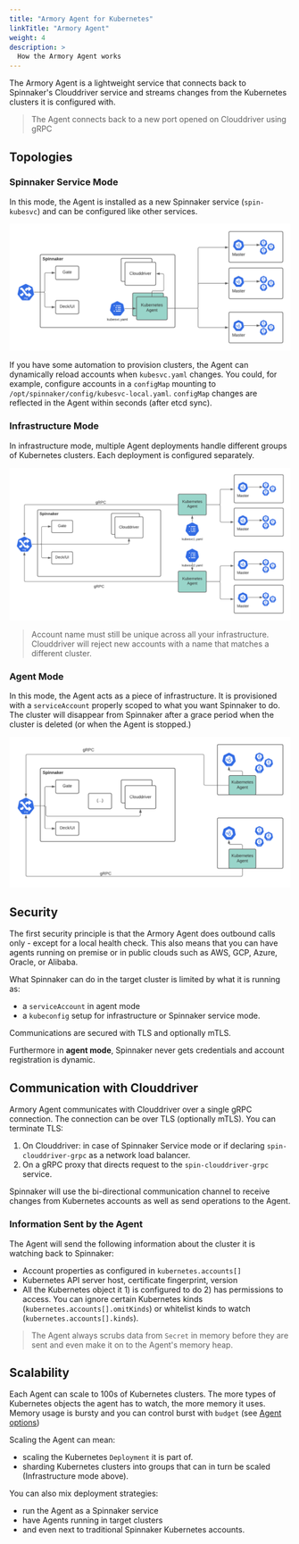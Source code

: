 ```yaml
---
title: "Armory Agent for Kubernetes"
linkTitle: "Armory Agent"
weight: 4
description: >
  How the Armory Agent works
---
```


The Armory Agent is a lightweight service that connects back to Spinnaker's Clouddriver service and streams changes from the Kubernetes clusters it is configured with.

> The Agent connects back to a new port opened on Clouddriver using gRPC


## Topologies

### Spinnaker Service Mode

In this mode, the Agent is installed as a new Spinnaker service (`spin-kubesvc`) and can be configured like other services.

![](in-cluster-mode.png)

If you have some automation to provision clusters, the Agent can dynamically reload accounts when `kubesvc.yaml` changes. You could, for example, configure accounts in a `configMap` mounting to `/opt/spinnaker/config/kubesvc-local.yaml`.  `configMap` changes are reflected in the Agent within seconds (after etcd sync).

### Infrastructure Mode

In infrastructure mode, multiple Agent deployments handle different groups of Kubernetes clusters. Each deployment is configured separately.

![](agent-infra-mode.png)

> Account name must still be unique across all your infrastructure. Clouddriver will reject new accounts with a name that matches a different cluster.

### Agent Mode

In this mode, the Agent acts as a piece of infrastructure. It is provisioned with a `serviceAccount` properly scoped to what you want Spinnaker to do. The cluster will disappear from Spinnaker after a grace period when the cluster is deleted (or when the Agent is stopped.)

![](agent-mode.png)


## Security

The first security principle is that the Armory Agent does outbound calls only - except for a local health check. This also means that you can have agents running on premise or in public clouds such as AWS, GCP, Azure, Oracle, or Alibaba.

What Spinnaker can do in the target cluster is limited by what it is running as:
- a `serviceAccount` in agent mode
- a `kubeconfig` setup for infrastructure or Spinnaker service mode.

Communications are secured with TLS and optionally mTLS.

Furthermore in **agent mode**, Spinnaker never gets credentials and account registration is dynamic.


## Communication with Clouddriver

Armory Agent communicates with Clouddriver over a single gRPC connection. The connection can be over TLS (optionally mTLS). You can terminate TLS:

1. On Clouddriver: in case of Spinnaker Service mode or if declaring `spin-clouddriver-grpc` as a network load balancer.
2. On a gRPC proxy that directs request to the `spin-clouddriver-grpc` service.

Spinnaker will use the bi-directional communication channel to receive changes from Kubernetes accounts as well as send operations to the Agent.

### Information Sent by the Agent

The Agent will send the following information about the cluster it is watching back to Spinnaker:
- Account properties as configured in `kubernetes.accounts[]`
- Kubernetes API server host, certificate fingerprint, version
- All the Kubernetes object it 1) is configured to do 2) has permissions to access. You can ignore certain Kubernetes kinds (`kubernetes.accounts[].omitKinds`) or whitelist kinds to watch (`kubernetes.accounts[].kinds`).

> The Agent always scrubs data from `Secret` in memory before they are sent and even make it on to the Agent's memory heap.


## Scalability

Each Agent can scale to 100s of Kubernetes clusters. The more types of Kubernetes objects the agent has to watch, the more memory it uses. Memory usage is bursty and you can control burst with `budget` (see [Agent options](agent-options/#options))

Scaling the Agent can mean:
- scaling the Kubernetes `Deployment` it is part of.
- sharding Kubernetes clusters into groups that can in turn be scaled (Infrastructure mode above).

You can also mix deployment strategies:
- run the Agent as a Spinnaker service
- have Agents running in target clusters
- and even next to traditional Spinnaker Kubernetes accounts.



